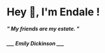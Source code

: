 <h1 title="head"> Hey 👋, I'm Endale !</h1>

**<h5><i>" My friends are my estate. "</i></h5>**

*<b>___ Emily Dickinson ___</b>*
